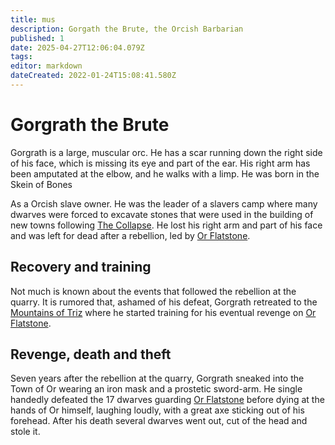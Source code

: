 ```yaml
---
title: mus
description: Gorgath the Brute, the Orcish Barbarian
published: 1
date: 2025-04-27T12:06:04.079Z
tags: 
editor: markdown
dateCreated: 2022-01-24T15:08:41.580Z
---
```


# Gorgrath the Brute
Gorgrath is a large, muscular orc. He has a scar running down the right side of his face, which is missing its eye and part of the ear. His right arm has been amputated at the elbow, and he walks with a limp. He was born in the Skein of Bones

As a Orcish slave owner. He was the leader of a slavers camp where many dwarves were forced to excavate stones that were used in the building of new towns following [The Collapse](/structure/chronological/event/the-collapse.md). He lost his right arm and part of his face and was left for dead after a rebellion, led by [Or Flatstone](/geography/settlement/city/city-of-or/local/or-flatstone.md).

## Recovery and training
Not much is known about the events that followed the rebellion at the quarry. It is rumored that, ashamed of his defeat, Gorgrath retreated to the [Mountains of Triz](/geography/landmark/mountains-of-triz.md) where he started training for his eventual revenge on [Or Flatstone](/geography/settlement/city/city-of-or/local/or-flatstone.md).

## Revenge, death and theft
Seven years after the rebellion at the quarry, Gorgrath sneaked into the Town of Or wearing an iron mask and a prostetic sword-arm. He single handedly defeated the 17 dwarves guarding [Or Flatstone](/geography/settlement/city/city-of-or/local/or-flatstone.md) before dying at the hands of Or himself, laughing loudly, with a great axe sticking out of his forehead. After his death several dwarves went out, cut of the head and stole it.

